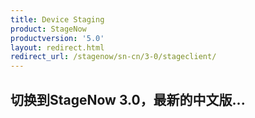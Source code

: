 ```yaml
---
title: Device Staging
product: StageNow
productversion: '5.0'
layout: redirect.html
redirect_url: /stagenow/sn-cn/3-0/stageclient/
---
```


## 切换到StageNow 3.0，最新的中文版...

